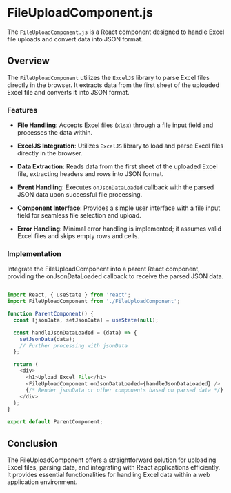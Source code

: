 # FileUploadComponent.js

The `FileUploadComponent.js` is a React component designed to handle Excel file uploads and convert data into JSON format.

## Overview

The `FileUploadComponent` utilizes the `ExcelJS` library to parse Excel files directly in the browser. It extracts data from the first sheet of the uploaded Excel file and converts it into JSON format.

### Features

- **File Handling**: Accepts Excel files (`xlsx`) through a file input field and processes the data within.
  
- **ExcelJS Integration**: Utilizes `ExcelJS` library to load and parse Excel files directly in the browser.
  
- **Data Extraction**: Reads data from the first sheet of the uploaded Excel file, extracting headers and rows into JSON format.
  
- **Event Handling**: Executes `onJsonDataLoaded` callback with the parsed JSON data upon successful file processing.
  
- **Component Interface**: Provides a simple user interface with a file input field for seamless file selection and upload.
  
- **Error Handling**: Minimal error handling is implemented; it assumes valid Excel files and skips empty rows and cells.

### Implementation
Integrate the FileUploadComponent into a parent React component, providing the onJsonDataLoaded callback to receive the parsed JSON data.

```javascript

import React, { useState } from 'react';
import FileUploadComponent from './FileUploadComponent';

function ParentComponent() {
  const [jsonData, setJsonData] = useState(null);

  const handleJsonDataLoaded = (data) => {
    setJsonData(data);
    // Further processing with jsonData
  };

  return (
    <div>
      <h1>Upload Excel File</h1>
      <FileUploadComponent onJsonDataLoaded={handleJsonDataLoaded} />
      {/* Render jsonData or other components based on parsed data */}
    </div>
  );
}

export default ParentComponent;
```
## Conclusion
The FileUploadComponent offers a straightforward solution for uploading Excel files, parsing data, and integrating with React applications efficiently. It provides essential functionalities for handling Excel data within a web application environment.